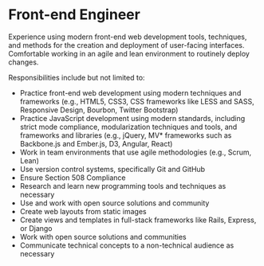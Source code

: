 # Front-end Engineer

Experience using modern front-end web development tools, techniques, and methods for the creation and deployment of user-facing interfaces. Comfortable working in an agile and lean environment to routinely deploy changes.

Responsibilities include but not limited to:
- Practice front-end web development using modern techniques and frameworks (e.g., HTML5, CSS3, CSS frameworks like LESS and SASS, Responsive Design, Bourbon, Twitter Bootstrap)
- Practice JavaScript development using modern standards, including strict mode compliance, modularization techniques and tools, and frameworks and libraries (e.g., jQuery, MV* frameworks such as Backbone.js and Ember.js, D3, Angular, React)
- Work in team environments that use agile methodologies (e.g., Scrum, Lean)
- Use version control systems, specifically Git and GitHub
- Ensure Section 508 Compliance
- Research and learn new programming tools and techniques as necessary
- Use and work with open source solutions and community
- Create web layouts from static images
- Create views and templates in full-stack frameworks like Rails, Express, or Django
- Work with open source solutions and communities
- Communicate technical concepts to a non-technical audience as necessary
